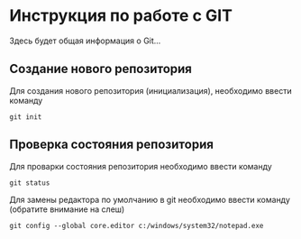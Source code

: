 # Инструкция по работе с GIT

Здесь будет общая информация о Git...

## Создание нового репозитория

Для создания нового репозитория (инициализация), необходимо ввести команду

    git init

## Проверка состояния репозитория

Для проварки состояния репозитория необходимо ввести команду 

    git status

Для замены редактора по умолчанию в git необходимо ввести команду (обратите внимание на слеш)

    git config --global core.editor c:/windows/system32/notepad.exe

